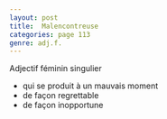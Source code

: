 ```yaml
---
layout: post
title:  Malencontreuse
categories: page 113
genre: adj.f.
---
```


Adjectif féminin singulier
- qui se produit à un mauvais moment
- de façon regrettable
- de façon inopportune
